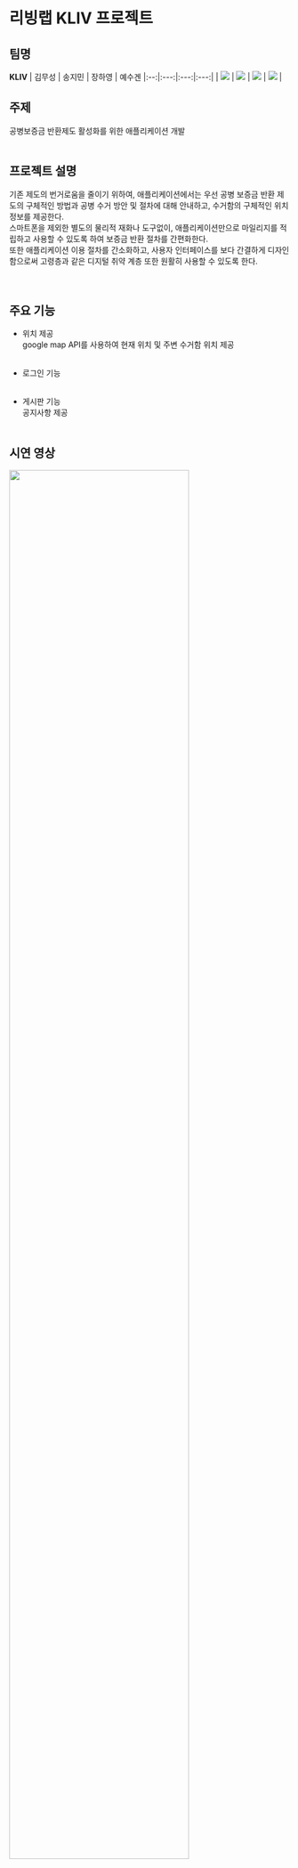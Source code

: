 # 리빙랩 KLIV 프로젝트

## 팀명
**KLIV**
| 김무성 | 송지민 | 장하영 | 예수겐
|:--:|:---:|:---:|:---:|
| [![](https://github.com/sunflow-er.png)](https://github.com/sunflow-er) | [![](https://github.com/JM0015.png)](https://github.com/JM0015) | [![](https://github.com/JHY3066.png)](https://github.com/JHY3066) | [![](https://github.com/meronana.png)](https://github.com/meronana) |

## 주제
공병보증금 반환제도 활성화를 위한 애플리케이션 개발
<br/><br/>
## 프로젝트 설명
기존 제도의 번거로움을 줄이기 위하여, 애플리케이션에서는 우선 공병 보증금 반환 제도의 구체적인 방법과 공병 수거 방안 및 절차에 대해 안내하고, 수거함의 구체적인 위치 정보를 제공한다. <br/>
스마트폰을 제외한 별도의 물리적 재화나 도구없이, 애플리케이션만으로 마일리지를 적립하고 사용할 수 있도록 하여 보증금 반환 절차를 간편화한다.<br/>
 또한 애플리케이션 이용 절차를 간소화하고, 사용자 인터페이스를 보다 간결하게 디자인함으로써 고령층과 같은 디지털 취약 계층 또한 원활히 사용할 수 있도록 한다.<br/>
<br/><br/>
## 주요 기능
- 위치 제공<br/>
  google map API를 사용하여 현재 위치 및 주변 수거함 위치 제공<br/><br/>
- 로그인 기능<br/><br/>
  
- 게시판 기능<br/>
  공지사항 제공
<br/><br/>
## 시연 영상
<img width="80%" src="https://github.com/Haedal-Appdong-Hackathon/01_kliv/assets/98224930/dea6bd7b-e4d4-427d-a4c0-b2bd4c0c0272"/>

